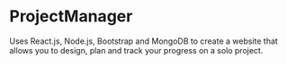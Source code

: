 # ProjectManager

Uses React.js, Node.js, Bootstrap and MongoDB to create a website that allows you to design, plan and track your progress on a solo project.
